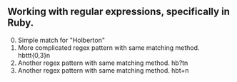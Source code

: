 Working with regular expressions, specifically in Ruby.
---
0. Simple match for \"Holberton\"
1. More complicated regex pattern with same matching method. hbttt{0,3}n
2. Another regex pattern with same matching method. hb?tn
3. Another regex pattern with same matching method. hbt+n